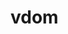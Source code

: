 <!--
 * @Author: 鱼小柔
 * @Date: 2020-11-15 17:25:34
 * @LastEditors: your name
 * @LastEditTime: 2021-04-08 14:24:34
 * @Description:vdom
-->

# vdom

